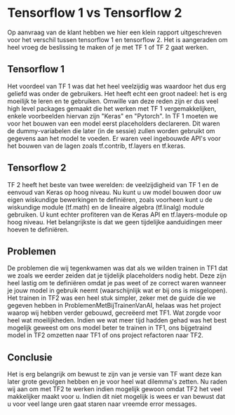 # Tensorflow 1 vs Tensorflow 2

Op aanvraag van de klant hebben we hier een klein rapport uitgeschreven voor het verschil tussen tensorflow 1 en tensorflow 2. Het is aangeraden om heel vroeg de beslissing te maken of je met TF 1 of TF 2 gaat werken. 

## Tensorflow 1
Het voordeel van TF 1 was dat het heel veelzijdig was waardoor het dus erg geliefd was onder de gebruikers. Het heeft echt een groot nadeel: het is erg moeilijk te leren en te gebruiken. Omwille van deze reden zijn er dus veel high level packages gemaakt die het werken met TF 1 vergemakkelijken, enkele voorbeelden hiervan zijn "Keras" en "Pytorch". In TF 1 moeten we voor het bouwen van een model eerst placeholders declareren. Dit waren de dummy-variabelen die later (in de sessie) zullen worden gebruikt om gegevens aan het model te voeden. Er waren veel ingebouwde API's voor het bouwen van de lagen zoals tf.contrib, tf.layers en tf.keras.

## Tensorflow 2
TF 2 heeft het beste van twee werelden: de veelzijdigheid van TF 1 en de eenvoud van Keras op hoog niveau. Nu kunt u uw model bouwen door uw eigen wiskundige bewerkingen te definiëren, zoals voorheen kunt u de wiskundige module (tf.math) en de lineaire algebra (tf.linalg) module gebruiken. U kunt echter profiteren van de Keras API en tf.layers-module op hoog niveau. Het belangrijkste is dat we geen tijdelijke aanduidingen meer hoeven te definiëren.

## Problemen
De problemen die wij tegenkwamen was dat als we wilden trainen in TF1 dat we zoals we eerder zeiden dat je tijdelijk placeholders nodig hebt. Deze zijn heel lastig om te definiëren omdat je pas weet of ze correct waren wanneer je jouw model in gebruik neemt (waarschijnlijk wat er bij ons is misgelopen). Het trainen in TF2 was een heel stuk simpler, zeker met de guide die we gegeven hebben in ProblemenMetBijTrainenVanAI, helaas was het project waarop wij hebben verder gebouwd, gecreëerd met TF1. Wat zorgde voor heel wat moeilijkheden. Indien we wat meer tijd hadden gehad was het best mogelijk geweest om ons model beter te trainen in TF1, ons bijgetraind model in TF2 omzetten naar TF1 of ons project refactoren naar TF2.

## Conclusie
Het is erg belangrijk om bewust te zijn van je versie van TF want deze kan later grote gevolgen hebben en je voor heel wat dilemma's zetten. Nu raden wij aan om met TF2 te werken indien mogelijk gewoon omdat TF2 het veel makkelijker maakt voor u. Indien dit niet mogelijk is wees er van bewust dat u voor veel lange uren gaat staren naar vreemde error messages.

